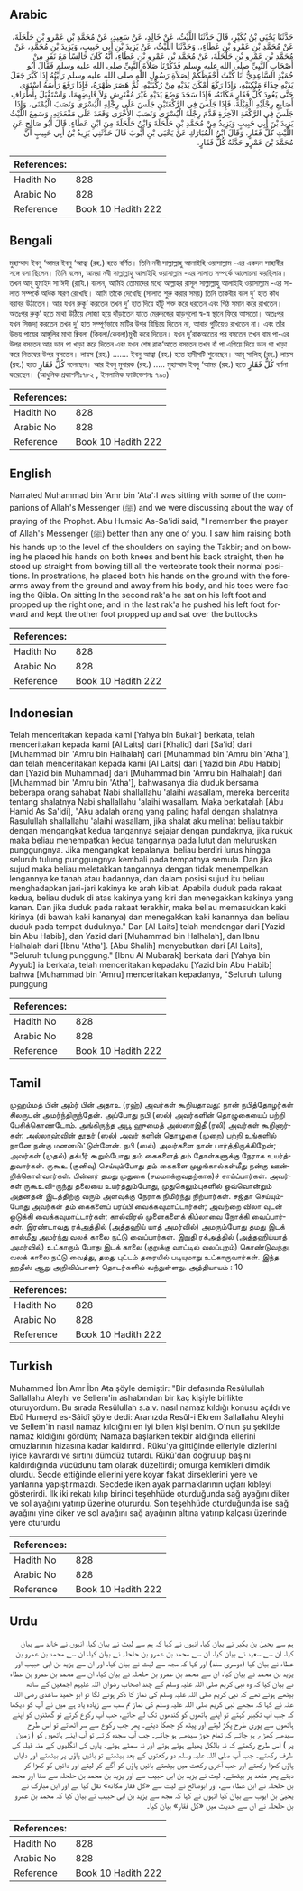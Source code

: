 ## Arabic


<div dir="rtl" lang="ar" style={{fontSize:'larger',backgroundColor:'#f8f9fa',padding:20}}>
حَدَّثَنَا يَحْيَى بْنُ بُكَيْرٍ، قَالَ حَدَّثَنَا اللَّيْثُ، عَنْ خَالِدٍ، عَنْ سَعِيدٍ، عَنْ مُحَمَّدِ بْنِ عَمْرِو بْنِ حَلْحَلَةَ، عَنْ مُحَمَّدِ بْنِ عَمْرِو بْنِ عَطَاءٍ،‏.‏ وَحَدَّثَنَا اللَّيْثُ، عَنْ يَزِيدَ بْنِ أَبِي حَبِيبٍ، وَيَزِيدَ بْنِ مُحَمَّدٍ، عَنْ مُحَمَّدِ بْنِ عَمْرِو بْنِ حَلْحَلَةَ، عَنْ مُحَمَّدِ بْنِ عَمْرِو بْنِ عَطَاءٍ، أَنَّهُ كَانَ جَالِسًا مَعَ نَفَرٍ مِنْ أَصْحَابِ النَّبِيِّ صلى الله عليه وسلم فَذَكَرْنَا صَلاَةَ النَّبِيِّ صلى الله عليه وسلم فَقَالَ أَبُو حُمَيْدٍ السَّاعِدِيُّ أَنَا كُنْتُ أَحْفَظَكُمْ لِصَلاَةِ رَسُولِ اللَّهِ صلى الله عليه وسلم رَأَيْتُهُ إِذَا كَبَّرَ جَعَلَ يَدَيْهِ حِذَاءَ مَنْكِبَيْهِ، وَإِذَا رَكَعَ أَمْكَنَ يَدَيْهِ مِنْ رُكْبَتَيْهِ، ثُمَّ هَصَرَ ظَهْرَهُ، فَإِذَا رَفَعَ رَأْسَهُ اسْتَوَى حَتَّى يَعُودَ كُلُّ فَقَارٍ مَكَانَهُ، فَإِذَا سَجَدَ وَضَعَ يَدَيْهِ غَيْرَ مُفْتَرِشٍ وَلاَ قَابِضِهِمَا، وَاسْتَقْبَلَ بِأَطْرَافِ أَصَابِعِ رِجْلَيْهِ الْقِبْلَةَ، فَإِذَا جَلَسَ فِي الرَّكْعَتَيْنِ جَلَسَ عَلَى رِجْلِهِ الْيُسْرَى وَنَصَبَ الْيُمْنَى، وَإِذَا جَلَسَ فِي الرَّكْعَةِ الآخِرَةِ قَدَّمَ رِجْلَهُ الْيُسْرَى وَنَصَبَ الأُخْرَى وَقَعَدَ عَلَى مَقْعَدَتِهِ‏.‏ وَسَمِعَ اللَّيْثُ يَزِيدَ بْنَ أَبِي حَبِيبٍ وَيَزِيدُ مِنْ مُحَمَّدِ بْنِ حَلْحَلَةَ وَابْنُ حَلْحَلَةَ مِنَ ابْنِ عَطَاءٍ‏.‏ قَالَ أَبُو صَالِحٍ عَنِ اللَّيْثِ كُلُّ فَقَارٍ‏.‏ وَقَالَ ابْنُ الْمُبَارَكِ عَنْ يَحْيَى بْنِ أَيُّوبَ قَالَ حَدَّثَنِي يَزِيدُ بْنُ أَبِي حَبِيبٍ أَنَّ مُحَمَّدَ بْنَ عَمْرٍو حَدَّثَهُ كُلُّ فَقَارٍ‏.‏
</div>
<div style={{backgroundColor:'#f8f9fa',padding:20, marginBottom: 10}}><table> <thead> <tr> <th>References:</th> <th></th> </tr> </thead> <tbody><tr><td>Hadith No</td><td>828</td></tr><tr><td>Arabic No</td><td>828</td></tr><tr><td>Reference</td><td>Book 10 Hadith 222</td></tr></tbody></table></div>

## Bengali


<div dir="ltr" lang="bn" style={{fontSize:'larger',backgroundColor:'#f8f9fa',padding:20}}>
মুহাম্মাদ ইবনু ‘আমর ইবনু ‘আত্বা (রহ.) হতে বর্ণিত। তিনি নবী সাল্লাল্লাহু আলাইহি ওয়াসাল্লাম -এর একদল সাহাবীর সঙ্গে বসা ছিলেন। তিনি বলেন, আমরা নবী সাল্লাল্লাহু আলাইহি ওয়াসাল্লাম -এর সালাত সম্পর্কে আলোচনা করছিলাম। তখন আবূ হুমাইদ সা‘ঈদী (রাযি.) বলেন, আমিই তোমাদের মধ্যে আল্লাহর রাসূল সাল্লাল্লাহু আলাইহি ওয়াসাল্লাম -এর সালাত সম্পর্কে অধিক স্মরণ রেখেছি। আমি তাঁকে দেখেছি (সালাত শুরু করার সময়) তিনি তাকবীর বলে দু’ হাত কাঁধ বরাবর উঠাতেন। আর যখন রুকূ‘ করতেন তখন দু’ হাত দিয়ে হাঁটু শক্ত করে ধরতেন এবং পিঠ সমান করে রাখতেন। অতঃপর রুকূ‘ হতে মাথা উঠিয়ে সোজা হয়ে দাঁড়াতেন যাতে মেরুদন্ডের হাড়গুলো স্ব-স্ব স্থানে ফিরে আসতো। অতঃপর যখন সিজদা্ করতেন তখন দু’ হাত সম্পূর্ণভাবে মাটির উপর বিছিয়ে দিতেন না, আবার গুটিয়েও রাখতেন না। এবং তাঁর উভয় পায়ের আঙ্গুলির মাথা ক্বিবলা (কিবলা/কেবলা)মুখী করে দিতেন। যখন দু’রাকআতের পর বসতেন তখন বাম পা-এর উপর বসতেন আর ডান পা খাড়া করে দিতেন এবং যখন শেষ রাক‘আতে বসতেন তখন বাঁ পা এগিয়ে দিয়ে ডান পা খাড়া করে নিতম্বের উপর বসতেন। লায়স (রহ.) ....... ইবনু আত্বা (রহ.) হতে হাদীসটি শুনেছেন। আবূ সালিহ্ (রহ.) লায়স (রহ.) হতে كُلُّ قَفَارٍ বলেছেন। আর ইবনু মুবারক (রহ.) ..... মুহাম্মাদ ইবনু ‘আমর (রহ.) হতে كُلُّ فَقَارٍ বর্ণনা করেছেন। (আধুনিক প্রকাশনীঃ৭৮২ , ইসলামিক ফাউন্ডেশনঃ ৭৯০)
</div>
<div style={{backgroundColor:'#f8f9fa',padding:20, marginBottom: 10}}><table> <thead> <tr> <th>References:</th> <th></th> </tr> </thead> <tbody><tr><td>Hadith No</td><td>828</td></tr><tr><td>Arabic No</td><td>828</td></tr><tr><td>Reference</td><td>Book 10 Hadith 222</td></tr></tbody></table></div>

## English


<div dir="ltr" lang="en" style={{fontSize:'larger',backgroundColor:'#f8f9fa',padding:20}}>
Narrated Muhammad bin 'Amr bin 'Ata':I was sitting with some of the companions of Allah's Messenger (ﷺ) and we were discussing about the way of praying of the Prophet. Abu Humaid As-Sa'idi said, "I remember the prayer of Allah's Messenger (ﷺ) better than any one of you. I saw him raising both his hands up to the level of the shoulders on saying the Takbir; and on bowing he placed his hands on both knees and bent his back straight, then he stood up straight from bowing till all the vertebrate took their normal positions. In prostrations, he placed both his hands on the ground with the forearms away from the ground and away from his body, and his toes were facing the Qibla. On sitting In the second rak'a he sat on his left foot and propped up the right one; and in the last rak'a he pushed his left foot forward and kept the other foot propped up and sat over the buttocks
</div>
<div style={{backgroundColor:'#f8f9fa',padding:20, marginBottom: 10}}><table> <thead> <tr> <th>References:</th> <th></th> </tr> </thead> <tbody><tr><td>Hadith No</td><td>828</td></tr><tr><td>Arabic No</td><td>828</td></tr><tr><td>Reference</td><td>Book 10 Hadith 222</td></tr></tbody></table></div>

## Indonesian


<div dir="ltr" lang="id" style={{fontSize:'larger',backgroundColor:'#f8f9fa',padding:20}}>
Telah menceritakan kepada kami [Yahya bin Bukair] berkata, telah menceritakan kepada kami [Al Laits] dari [Khalid] dari [Sa'id] dari [Muhammad bin 'Amru bin Halhalah] dari [Muhammad bin 'Amru bin 'Atha'], dan telah menceritakan kepada kami [Al Laits] dari [Yazid bin Abu Habib] dan [Yazid bin Muhammad] dari [Muhammad bin 'Amru bin Halhalah] dari [Muhammad bin 'Amru bin 'Atha'], bahwasanya dia duduk bersama beberapa orang sahabat Nabi shallallahu 'alaihi wasallam, mereka bercerita tentang shalatnya Nabi shallallahu 'alaihi wasallam. Maka berkatalah [Abu Hamid As Sa'idi], "Aku adalah orang yang paling hafal dengan shalatnya Rasulullah shallallahu 'alaihi wasallam, jika shalat aku melihat beliau takbir dengan mengangkat kedua tangannya sejajar dengan pundaknya, jika rukuk maka beliau menempatkan kedua tangannya pada lutut dan meluruskan punggungnya. Jika mengangkat kepalanya, beliau berdiri lurus hingga seluruh tulung punggungnya kembali pada tempatnya semula. Dan jika sujud maka beliau meletakkan tangannya dengan tidak menempelkan lengannya ke tanah atau badannya, dan dalam posisi sujud itu beliau menghadapkan jari-jari kakinya ke arah kiblat. Apabila duduk pada rakaat kedua, beliau duduk di atas kakinya yang kiri dan menegakkan kakinya yang kanan. Dan jika duduk pada rakaat terakhir, maka beliau memasukkan kaki kirinya (di bawah kaki kananya) dan menegakkan kaki kanannya dan beliau duduk pada tempat duduknya." Dan [Al Laits] telah mendengar dari [Yazid bin Abu Habib], dan Yazid dari [Muhammad bin Halhalah], dan Ibnu Halhalah dari [Ibnu 'Atha']. [Abu Shalih] menyebutkan dari [Al Laits], "Seluruh tulung punggung." [Ibnu Al Mubarak] berkata dari [Yahya bin Ayyub] ia berkata, telah menceritakan kepadaku [Yazid bin Abu Habib] bahwa [Muhammad bin 'Amru] menceritakan kepadanya, "Seluruh tulung punggung
</div>
<div style={{backgroundColor:'#f8f9fa',padding:20, marginBottom: 10}}><table> <thead> <tr> <th>References:</th> <th></th> </tr> </thead> <tbody><tr><td>Hadith No</td><td>828</td></tr><tr><td>Arabic No</td><td>828</td></tr><tr><td>Reference</td><td>Book 10 Hadith 222</td></tr></tbody></table></div>

## Tamil


<div dir="ltr" lang="ta" style={{fontSize:'larger',backgroundColor:'#f8f9fa',padding:20}}>
முஹம்மத் பின் அம்ர் பின் அதாஉ (ரஹ்) அவர்கள் கூறியதாவது: நான் நபித்தோழர்கள் சிலருடன் அமர்ந்திருந்தேன். அப்போது நபி (ஸல்) அவர்களின் தொழுகையைப் பற்றி பேசிக்கொண்டோம். அங்கிருந்த அபூ ஹுமைத் அஸ்ஸாஇதீ (ரலி) அவர்கள் கூறினார்கள்: அல்லாஹ்வின் தூதர் (ஸல்) அவர் களின் தொழுகை (முறை) பற்றி உங்களில் நானே நன்கு மனனமிட்டுள்ளேன். நபி (ஸல்) அவர்களை நான் பார்த்திருக்கிறேன்; அவர்கள் (முதல்) தக்பீர் கூறும்போது தம் கைகளைத் தம் தோள்களுக்கு நேராக உயர்த்துவார்கள். ருகூஉ (குனிவு) செய்யும்போது தம் கைகளை முழங்கால்கள்மீது நன்கு ஊன்றிக்கொள்வார்கள். பின்னர் தமது முதுகை (சமமாக்குவதற்காக)ச் சாய்ப்பார்கள். அவர்கள் ருகூஉவி-ருந்து தலையை உயர்த்தும்போது, முதுகெலும்புகளில் ஒவ்வொன்றும் அதனதன் இடத்திற்கு வரும் அளவுக்கு நேராக நிமிர்ந்து நிற்பார்கள். சஜ்தா செய்யும்போது அவர்கள் தம் கைகளைப் பரப்பி வைக்கவுமாட்டார்கள்; அவற்றை விலா வுடன் ஒடுக்கி வைக்கவுமாட்டார்கள்; கால்விரல் முனைகளைக் கிப்லாவை நோக்கி வைப்பார்கள். இரண்டாவது ரக்அத்தில் (அத்தஹிய் யாத் அமர்வில்) அமரும்போது தமது இடக் கால்மீது அமர்ந்து வலக் காலை நட்டு வைப்பார்கள். இறுதி ரக்அத்தில் (அத்தஹிய்யாத் அமர்வில்) உட்காரும் போது இடக் காலை (குறுக்கு வாட்டில் வலப்புறம்) கொண்டுவந்து, வலக் காலை நட்டு வைத்து, தமது புட்டம் தரையில் படியுமாறு உட்காருவார்கள். இந்த ஹதீஸ் ஆறு அறிவிப்பாளர் தொடர்களில் வந்துள்ளது. அத்தியாயம் : 10
</div>
<div style={{backgroundColor:'#f8f9fa',padding:20, marginBottom: 10}}><table> <thead> <tr> <th>References:</th> <th></th> </tr> </thead> <tbody><tr><td>Hadith No</td><td>828</td></tr><tr><td>Arabic No</td><td>828</td></tr><tr><td>Reference</td><td>Book 10 Hadith 222</td></tr></tbody></table></div>

## Turkish


<div dir="ltr" lang="tr" style={{fontSize:'larger',backgroundColor:'#f8f9fa',padding:20}}>
Muhammed İbn Amr İbn Ata şöyle demiştir: "Bir defasında Resûlullah Sallallahu Aleyhi ve Sellem'in ashabından bir kaç kişiyle birlikte oturuyordum. Bu sırada Resûlullah s.a.v. nasıl namaz kıldığı konusu açıldı ve Ebû Humeyd es-Sâidî şöyle dedi: Aranızda Resûl-i Ekrem Sallallahu Aleyhi ve Sellem'in nasıl namaz kıldığını en iyi bilen kişi benim. O'nun şu şekilde namaz kıldığını gördüm; Namaza başlarken tekbir aldığında ellerini omuzlarının hizasına kadar kaldırırdı. Rüku'ya gittiğinde elleriyle dizlerini iyice kavrardı ve sırtını dümdüz tutardı. Rükû'dan doğrulup başını kaldırdığında vücûdunu tam olarak düzeltirdi; omurga kemikleri dimdik olurdu. Secde ettiğinde ellerini yere koyar fakat dirseklerini yere ve yanlarına yapıştırmazdı. Secdede iken ayak par­maklarının uçları kıbleyi gösterirdi. İlk iki rekatı kılıp birinci teşehhüde oturdu­ğunda sağ ayağını diker ve sol ayağını yatırıp üzerine otururdu. Son teşehhüde oturduğunda ise sağ ayağını yine diker ve sol ayağını sağ ayağının altına yatırıp kalçası üzerinde yere otururdu
</div>
<div style={{backgroundColor:'#f8f9fa',padding:20, marginBottom: 10}}><table> <thead> <tr> <th>References:</th> <th></th> </tr> </thead> <tbody><tr><td>Hadith No</td><td>828</td></tr><tr><td>Arabic No</td><td>828</td></tr><tr><td>Reference</td><td>Book 10 Hadith 222</td></tr></tbody></table></div>

## Urdu


<div dir="rtl" lang="ur" style={{fontSize:'larger',backgroundColor:'#f8f9fa',padding:20}}>
ہم سے یحییٰ بن بکیر نے بیان کیا، انہوں نے کہا کہ ہم سے لیث نے بیان کیا، انہوں نے خالد سے بیان کیا، ان سے سعید نے بیان کیا، ان سے محمد بن عمرو بن حلحلہ نے بیان کیا، ان سے محمد بن عمرو بن عطاء نے بیان کیا (دوسری سند) اور کہا کہ مجھ سے لیث نے بیان کیا، اور ان سے یزید بن ابی حبیب اور یزید بن محمد نے بیان کیا، ان سے محمد بن عمرو بن حلحلہ نے بیان کیا، ان سے محمد بن عمرو بن عطاء نے بیان کیا کہ وہ نبی کریم صلی اللہ علیہ وسلم کے چند اصحاب رضوان اللہ علیہم اجمعین کے ساتھ بیٹھے ہوئے تھے کہ نبی کریم صلی اللہ علیہ وسلم کی نماز کا ذکر ہونے لگا تو ابو حمید ساعدی رضی اللہ عنہ نے کہا کہ مجھے نبی کریم صلی اللہ علیہ وسلم کی نماز تم سب سے زیادہ یاد ہے میں نے آپ کو دیکھا کہ جب آپ تکبیر کہتے تو اپنے ہاتھوں کو کندھوں تک لے جاتے، جب آپ رکوع کرتے تو گھٹنوں کو اپنے ہاتھوں سے پوری طرح پکڑ لیتے اور پیٹھ کو جھکا دیتے۔ پھر جب رکوع سے سر اٹھاتے تو اس طرح سیدھے کھڑے ہو جاتے کہ تمام جوڑ سیدھے ہو جاتے۔ جب آپ سجدہ کرتے تو آپ اپنے ہاتھوں کو ( زمین پر ) اس طرح رکھتے کہ نہ بالکل پھیلے ہوئے ہوتے اور نہ سمٹے ہوئے۔ پاؤں کی انگلیوں کے منہ قبلہ کی طرف رکھتے۔ جب آپ صلی اللہ علیہ وسلم دو رکعتوں کے بعد بیٹھتے تو بائیں پاؤں پر بیٹھتے اور دایاں پاؤں کھڑا رکھتے اور جب آخری رکعت میں بیٹھتے بائیں پاؤں کو آگے کر لیتے اور دائیں کو کھڑا کر دیتے پھر مقعد پر بیٹھتے۔ لیث نے یزید بن ابی حبیب سے اور یزید بن محمد بن حلحلہ سے سنا اور محمد بن حلحلہ نے ابن عطاء سے، اور ابوصالح نے لیث سے «كل فقار مكانه» نقل کیا ہے اور ابن مبارک نے یحییٰ بن ایوب سے بیان کیا انہوں نے کہا کہ مجھ سے یزید بن ابی حبیب نے بیان کیا کہ محمد بن عمرو بن حلحلہ نے ان سے حدیث میں «كل فقار» بیان کیا۔
</div>
<div style={{backgroundColor:'#f8f9fa',padding:20, marginBottom: 10}}><table> <thead> <tr> <th>References:</th> <th></th> </tr> </thead> <tbody><tr><td>Hadith No</td><td>828</td></tr><tr><td>Arabic No</td><td>828</td></tr><tr><td>Reference</td><td>Book 10 Hadith 222</td></tr></tbody></table></div>